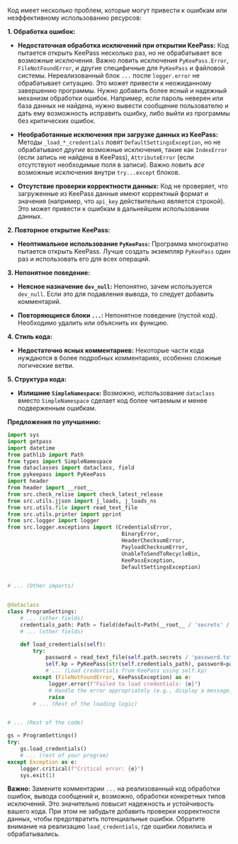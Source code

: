 Код имеет несколько проблем, которые могут привести к ошибкам или неэффективному использованию ресурсов:

**1. Обработка ошибок:**

* **Недостаточная обработка исключений при открытии KeePass:**  Код пытается открыть KeePass несколько раз, но не обрабатывает все возможные исключения.  Важно ловить исключения `PyKeePass.Error`, `FileNotFoundError`, и другие специфичные для `PyKeePass` и файловой системы.  Нереализованный блок `...` после `logger.error` не обрабатывает ситуацию.  Это может привести к неожиданному завершению программы.  Нужно добавить более ясный и надежный механизм обработки ошибок.  Например, если пароль неверен или база данных не найдена, нужно вывести сообщение пользователю и дать ему возможность исправить ошибку, либо выйти из программы без критических ошибок.

* **Необработанные исключения при загрузке данных из KeePass:**  Методы `_load_*_credentials` ловят `DefaultSettingsException`, но не обрабатывают *другие* возможные исключения, такие как `IndexError` (если запись не найдена в KeePass), `AttributeError` (если отсутствуют необходимые поля в записи).  Важно ловить *все* возможные исключения внутри `try...except` блоков.

* **Отсутствие проверки корректности данных:**  Код не проверяет, что загруженные из KeePass данные имеют корректный формат и значения (например, что `api_key` действительно является строкой).  Это может привести к ошибкам в дальнейшем использовании данных.

**2. Повторное открытие KeePass:**

* **Неоптимальное использование `PyKeePass`:**  Программа многократно пытается открыть KeePass.  Лучше создать экземпляр `PyKeePass` один раз и использовать его для всех операций.

**3. Непонятное поведение:**

* **Неясное назначение `dev_null`:**  Непонятно, зачем используется `dev_null`.  Если это для подавления вывода, то следует добавить комментарий.

* **Повторяющиеся блоки `...`:** Непонятное поведение (пустой код). Необходимо удалить или объяснить их функцию.

**4. Стиль кода:**

* **Недостаточно ясных комментариев:**  Некоторые части кода нуждаются в более подробных комментариях, особенно сложные логические ветви.

**5. Структура кода:**

* **Излишние `SimpleNamespace`:** Возможно, использование `dataclass` вместо `SimpleNamespace` сделает код более читаемым и менее подверженным ошибкам.


**Предложения по улучшению:**

```python
import sys
import getpass
import datetime
from pathlib import Path
from types import SimpleNamespace
from dataclasses import dataclass, field
from pykeepass import PyKeePass
import header
from header import __root__
from src.check_relise import check_latest_release
from src.utils.jjson import j_loads, j_loads_ns
from src.utils.file import read_text_file
from src.utils.printer import pprint
from src.logger import logger
from src.logger.exceptions import (CredentialsError, 
                                    BinaryError,                            
                                    HeaderChecksumError, 
                                    PayloadChecksumError, 
                                    UnableToSendToRecycleBin,
                                    KeePassException, 
                                    DefaultSettingsException)


# ... (Other imports)


@dataclass
class ProgramSettings:
    # ... (other fields)
    credentials_path: Path = field(default=Path(__root__ / 'secrets' / 'credentials.kdbx'))
    # ... (other fields)

    def load_credentials(self):
        try:
            password = read_text_file(self.path.secrets / 'password.txt')
            self.kp = PyKeePass(str(self.credentials_path), password=password or getpass.getpass('Enter KeePass master password: '))
            # ... (Load credentials from KeePass using self.kp)
        except (FileNotFoundError, KeePassException) as e:
             logger.error(f"Failed to load credentials: {e}")
             # Handle the error appropriately (e.g., display a message, exit)
             raise
        # ... (Rest of the loading logic)


# ... (Rest of the code)

gs = ProgramSettings()
try:
    gs.load_credentials()
    # ... (rest of your program)
except Exception as e:
    logger.critical(f"Critical error: {e}")
    sys.exit(1)
```

**Важно:**  Замените комментарии `...` на реализованный код обработки ошибок, вывода сообщений и, возможно, обработки конкретных типов исключений.  Это значительно повысит надежность и устойчивость вашего кода.  При этом не забудьте добавить проверки корректности данных, чтобы предотвратить потенциальные ошибки. Обратите внимание на реализацию `load_credentials`, где ошибки ловились и обрабатывались.
